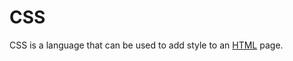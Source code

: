 # CSS

CSS is a language that can be used to add style to an [HTML](/wiki/HTML) page.

<script>alert('1')</script>